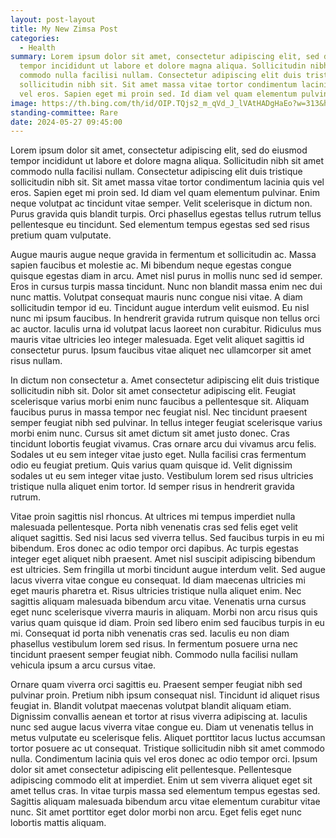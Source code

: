 ```yaml
---
layout: post-layout
title: My New Zimsa Post
categories:
  - Health
summary: Lorem ipsum dolor sit amet, consectetur adipiscing elit, sed do eiusmod
  tempor incididunt ut labore et dolore magna aliqua. Sollicitudin nibh sit amet
  commodo nulla facilisi nullam. Consectetur adipiscing elit duis tristique
  sollicitudin nibh sit. Sit amet massa vitae tortor condimentum lacinia quis
  vel eros. Sapien eget mi proin sed. Id diam vel quam elementum pulvinar.
image: https://th.bing.com/th/id/OIP.TQjs2_m_qVd_J_lVAtHADgHaEo?w=313&h=195&c=7&r=0&o=5&dpr=1.3&pid=1.7
standing-committee: Rare
date: 2024-05-27 09:45:00
---
```

Lorem ipsum dolor sit amet, consectetur adipiscing elit, sed do eiusmod tempor incididunt ut labore et dolore magna aliqua. Sollicitudin nibh sit amet commodo nulla facilisi nullam. Consectetur adipiscing elit duis tristique sollicitudin nibh sit. Sit amet massa vitae tortor condimentum lacinia quis vel eros. Sapien eget mi proin sed. Id diam vel quam elementum pulvinar. Enim neque volutpat ac tincidunt vitae semper. Velit scelerisque in dictum non. Purus gravida quis blandit turpis. Orci phasellus egestas tellus rutrum tellus pellentesque eu tincidunt. Sed elementum tempus egestas sed sed risus pretium quam vulputate.



Augue mauris augue neque gravida in fermentum et sollicitudin ac. Massa sapien faucibus et molestie ac. Mi bibendum neque egestas congue quisque egestas diam in arcu. Amet nisl purus in mollis nunc sed id semper. Eros in cursus turpis massa tincidunt. Nunc non blandit massa enim nec dui nunc mattis. Volutpat consequat mauris nunc congue nisi vitae. A diam sollicitudin tempor id eu. Tincidunt augue interdum velit euismod. Eu nisl nunc mi ipsum faucibus. In hendrerit gravida rutrum quisque non tellus orci ac auctor. Iaculis urna id volutpat lacus laoreet non curabitur. Ridiculus mus mauris vitae ultricies leo integer malesuada. Eget velit aliquet sagittis id consectetur purus. Ipsum faucibus vitae aliquet nec ullamcorper sit amet risus nullam.



In dictum non consectetur a. Amet consectetur adipiscing elit duis tristique sollicitudin nibh sit. Dolor sit amet consectetur adipiscing elit. Feugiat scelerisque varius morbi enim nunc faucibus a pellentesque sit. Aliquam faucibus purus in massa tempor nec feugiat nisl. Nec tincidunt praesent semper feugiat nibh sed pulvinar. In tellus integer feugiat scelerisque varius morbi enim nunc. Cursus sit amet dictum sit amet justo donec. Cras tincidunt lobortis feugiat vivamus. Cras ornare arcu dui vivamus arcu felis. Sodales ut eu sem integer vitae justo eget. Nulla facilisi cras fermentum odio eu feugiat pretium. Quis varius quam quisque id. Velit dignissim sodales ut eu sem integer vitae justo. Vestibulum lorem sed risus ultricies tristique nulla aliquet enim tortor. Id semper risus in hendrerit gravida rutrum.



Vitae proin sagittis nisl rhoncus. At ultrices mi tempus imperdiet nulla malesuada pellentesque. Porta nibh venenatis cras sed felis eget velit aliquet sagittis. Sed nisi lacus sed viverra tellus. Sed faucibus turpis in eu mi bibendum. Eros donec ac odio tempor orci dapibus. Ac turpis egestas integer eget aliquet nibh praesent. Amet nisl suscipit adipiscing bibendum est ultricies. Sem fringilla ut morbi tincidunt augue interdum velit. Sed augue lacus viverra vitae congue eu consequat. Id diam maecenas ultricies mi eget mauris pharetra et. Risus ultricies tristique nulla aliquet enim. Nec sagittis aliquam malesuada bibendum arcu vitae. Venenatis urna cursus eget nunc scelerisque viverra mauris in aliquam. Morbi non arcu risus quis varius quam quisque id diam. Proin sed libero enim sed faucibus turpis in eu mi. Consequat id porta nibh venenatis cras sed. Iaculis eu non diam phasellus vestibulum lorem sed risus. In fermentum posuere urna nec tincidunt praesent semper feugiat nibh. Commodo nulla facilisi nullam vehicula ipsum a arcu cursus vitae.



Ornare quam viverra orci sagittis eu. Praesent semper feugiat nibh sed pulvinar proin. Pretium nibh ipsum consequat nisl. Tincidunt id aliquet risus feugiat in. Blandit volutpat maecenas volutpat blandit aliquam etiam. Dignissim convallis aenean et tortor at risus viverra adipiscing at. Iaculis nunc sed augue lacus viverra vitae congue eu. Diam ut venenatis tellus in metus vulputate eu scelerisque felis. Aliquet porttitor lacus luctus accumsan tortor posuere ac ut consequat. Tristique sollicitudin nibh sit amet commodo nulla. Condimentum lacinia quis vel eros donec ac odio tempor orci. Ipsum dolor sit amet consectetur adipiscing elit pellentesque. Pellentesque adipiscing commodo elit at imperdiet. Enim ut sem viverra aliquet eget sit amet tellus cras. In vitae turpis massa sed elementum tempus egestas sed. Sagittis aliquam malesuada bibendum arcu vitae elementum curabitur vitae nunc. Sit amet porttitor eget dolor morbi non arcu. Eget felis eget nunc lobortis mattis aliquam.

